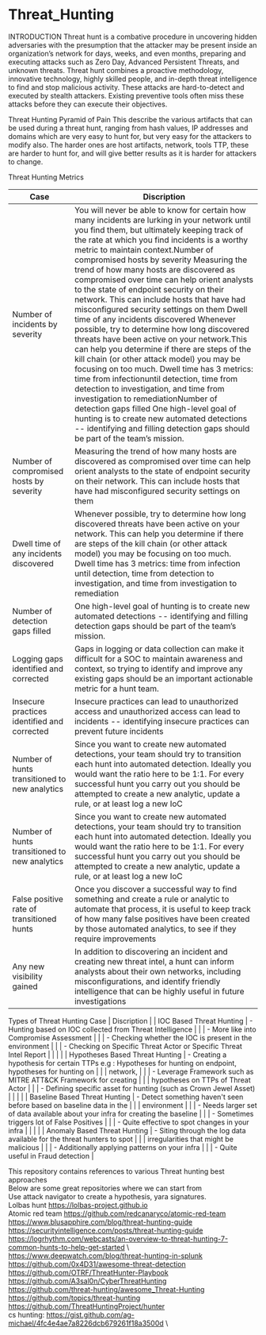# Threat_Hunting

INTRODUCTION 
Threat hunt is a combative procedure in uncovering hidden adversaries with the presumption that the attacker may be present inside an organization’s network for days, weeks, and even months, preparing and executing attacks such as Zero Day, Advanced Persistent Threats, and unknown threats. Threat hunt combines a proactive methodology, innovative technology, highly skilled people, and in-depth threat intelligence to find and stop malicious activity. These attacks are hard-to-detect and executed by stealth attackers. Existing preventive tools often miss these attacks before they can execute their objectives.

Threat Hunting Pyramid of Pain 
This describe the various artifacts that can be used during a threat hunt, ranging from hash values, IP addresses and domains which are very easy to hunt for, but very easy for the attackers to modify also.
The harder ones are host artifacts, network, tools TTP, these are harder to hunt for, and will give better results as it is harder for attackers to change.

Threat Hunting Metrics


Case | Discription |
--- | --- | 
Number of incidents by severity	|You will never be able to know for certain how many incidents are lurking in your network until you find them, but ultimately keeping track of the rate at which you find incidents is a worthy metric to maintain context.Number of compromised hosts by severity	Measuring the trend of how many hosts are discovered as compromised over time can help orient analysts to the state of endpoint security on their network. This can include hosts that have had misconfigured security settings on them Dwell time of any incidents discovered	Whenever possible, try to determine how long discovered threats have been active on your network.This can help you determine if there are steps of the kill chain (or other attack model) you may be focusing on too much. Dwell time has 3 metrics: time from infectionuntil detection, time from detection to investigation, and time from investigation to remediationNumber of detection gaps filled	One high-level goal of hunting is to create new automated detections -- identifying and filling detection gaps should be part of the team’s mission.
Number of compromised hosts by severity	| Measuring the trend of how many hosts are discovered as compromised over time can help orient analysts to the state of endpoint security on their network. This can include hosts that have had misconfigured security settings on them
Dwell time of any incidents discovered	| Whenever possible, try to determine how long discovered threats have been active on your network. This can help you determine if there are steps of the kill chain (or other attack model) you may be focusing on too much. Dwell time has 3 metrics: time from infection until detection, time from detection to investigation, and time from investigation to remediation
Number of detection gaps filled	| One high-level goal of hunting is to create new automated detections -- identifying and filling detection gaps should be part of the team’s mission.
Logging gaps identified and corrected	| Gaps in logging or data collection can make it difficult for a SOC to maintain awareness and context, so trying to identify and improve any existing gaps should be an important actionable metric for a hunt team.
Insecure practices identified and corrected	| Insecure practices can lead to unauthorized access and unauthorized access can lead to incidents -- identifying insecure practices can prevent future incidents
Number of hunts transitioned to new analytics	| Since you want to create new automated detections, your team should try to transition each hunt into automated detection. Ideally you would want the ratio here to be 1:1. For every successful hunt you carry out you should be attempted to create a new analytic, update a rule, or at least log a new IoC
Number of hunts transitioned to new analytics	| Since you want to create new automated detections, your team should try to transition each hunt into automated detection. Ideally you would want the ratio here to be 1:1. For every successful hunt you carry out you should be attempted to create a new analytic, update a rule, or at least log a new IoC
False positive rate of transitioned hunts	| Once you discover a successful way to find something and create a rule or analytic to automate that process, it is useful to keep track of how many false positives have been created by those automated analytics, to see if they require improvements
Any new visibility gained	| In addition to discovering an incident and creating new threat intel, a hunt can inform analysts about their own networks, including misconfigurations, and identify friendly intelligence that can be highly useful in future investigations

Types of Threat Hunting
Case | Discription |
| IOC Based Threat Hunting | - Hunting based on IOC collected from Threat Intelligence |
|  | - More like into Compromise Assessment |
|  | - Checking whether the IOC is present in the environment |
|  | - Checking on Specific Threat Actor or Specific Threat Intel Report |
|  |  |
| Hypotheses Based Threat Hunting | - Creating a hypothesis for certain TTPs e.g : Hypotheses for hunting on endpoint, hypotheses for hunting on |
|  | network, |
|  | - Leverage Framework such as MITRE ATT&CK Framework for creating |
|  | hypotheses on TTPs of Threat Actor |
|  | - Defining specific asset for hunting (such as Crown Jewel Asset) |
|  |  |
| Baseline Based Threat Hunting | - Detect something haven't seen before based on baseline data in the |
|  | environment |
|  | - Needs larger set of data available about your infra for creating the baseline |
|  | - Sometimes triggers lot of False Positives |
|  | - Quite effective to spot changes in your infra |
|  |  |
| Anomaly Based Threat Hunting | - Siting through the log data available for the threat hunters to spot |
|  | irregularities that might be malicious |
|  | - Additionally applying patterns on your infra |
|  | - Quite useful in Fraud detection |

This repository contains references to various Threat hunting best approaches\
Below are some great repositories where we can start from\
Use attack navigator to create a hypothesis, yara signatures.\
Lolbas hunt https://lolbas-project.github.io \
Atomic red team https://github.com/redcanaryco/atomic-red-team \
https://www.blusapphire.com/blog/threat-hunting-guide \
https://securityintelligence.com/posts/threat-hunting-guide \
https://logrhythm.com/webcasts/an-overview-to-threat-hunting-7-common-hunts-to-help-get-started \ 
https://www.deepwatch.com/blog/threat-hunting-in-splunk \
https://github.com/0x4D31/awesome-threat-detection \
https://github.com/OTRF/ThreatHunter-Playbook \
https://github.com/A3sal0n/CyberThreatHunting \
https://github.com/threat-hunting/awesome_Threat-Hunting \
https://github.com/topics/threat-hunting \
https://github.com/ThreatHuntingProject/hunter \
cs hunting: https://gist.github.com/ag-michael/4fc4e4ae7a8226dcb679261f18a3500d \

